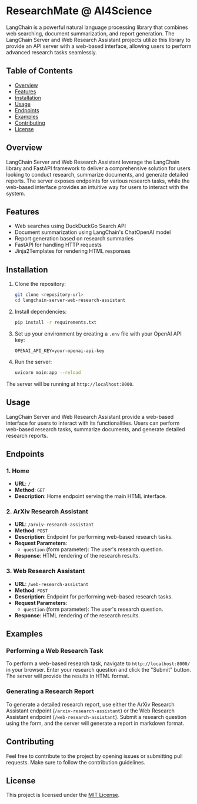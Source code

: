 # ResearchMate @ AI4Science

LangChain is a powerful natural language processing library that combines web searching, document summarization, and report generation. The LangChain Server and Web Research Assistant projects utilize this library to provide an API server with a web-based interface, allowing users to perform advanced research tasks seamlessly.

## Table of Contents

- [Overview](#overview)
- [Features](#features)
- [Installation](#installation)
- [Usage](#usage)
- [Endpoints](#endpoints)
- [Examples](#examples)
- [Contributing](#contributing)
- [License](#license)

## Overview

LangChain Server and Web Research Assistant leverage the LangChain library and FastAPI framework to deliver a comprehensive solution for users looking to conduct research, summarize documents, and generate detailed reports. The server exposes endpoints for various research tasks, while the web-based interface provides an intuitive way for users to interact with the system.

## Features

- Web searches using DuckDuckGo Search API
- Document summarization using LangChain's ChatOpenAI model
- Report generation based on research summaries
- FastAPI for handling HTTP requests
- Jinja2Templates for rendering HTML responses

## Installation

1. Clone the repository:

    ```bash
    git clone <repository-url>
    cd langchain-server-web-research-assistant
    ```

2. Install dependencies:

    ```bash
    pip install -r requirements.txt
    ```

3. Set up your environment by creating a `.env` file with your OpenAI API key:

    ```env
    OPENAI_API_KEY=your-openai-api-key
    ```

4. Run the server:

    ```bash
    uvicorn main:app --reload
    ```

The server will be running at `http://localhost:8000`.

## Usage

LangChain Server and Web Research Assistant provide a web-based interface for users to interact with its functionalities. Users can perform web-based research tasks, summarize documents, and generate detailed research reports.

## Endpoints

### 1. Home

- **URL**: `/`
- **Method**: `GET`
- **Description**: Home endpoint serving the main HTML interface.

### 2. ArXiv Research Assistant

- **URL**: `/arxiv-research-assistant`
- **Method**: `POST`
- **Description**: Endpoint for performing web-based research tasks.
- **Request Parameters**:
    - `question` (form parameter): The user's research question.
- **Response**: HTML rendering of the research results.

### 3. Web Research Assistant

- **URL**: `/web-research-assistant`
- **Method**: `POST`
- **Description**: Endpoint for performing web-based research tasks.
- **Request Parameters**:
    - `question` (form parameter): The user's research question.
- **Response**: HTML rendering of the research results.

## Examples

### Performing a Web Research Task

To perform a web-based research task, navigate to `http://localhost:8000/` in your browser. Enter your research question and click the "Submit" button. The server will provide the results in HTML format.

### Generating a Research Report

To generate a detailed research report, use either the ArXiv Research Assistant endpoint (`/arxiv-research-assistant`) or the Web Research Assistant endpoint (`/web-research-assistant`). Submit a research question using the form, and the server will generate a report in markdown format.

## Contributing

Feel free to contribute to the project by opening issues or submitting pull requests. Make sure to follow the contribution guidelines.

## License

This project is licensed under the [MIT License](LICENSE).
